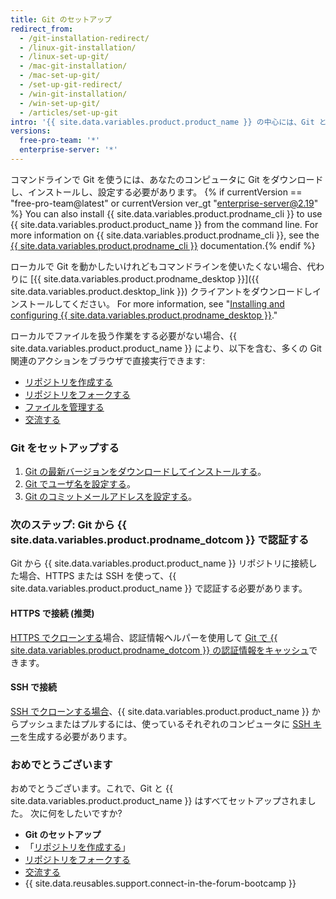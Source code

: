 ```yaml
---
title: Git のセットアップ
redirect_from:
  - /git-installation-redirect/
  - /linux-git-installation/
  - /linux-set-up-git/
  - /mac-git-installation/
  - /mac-set-up-git/
  - /set-up-git-redirect/
  - /win-git-installation/
  - /win-set-up-git/
  - /articles/set-up-git
intro: '{{ site.data.variables.product.product_name }} の中心には、Git というオープンソースバージョンコントロールシステム (VCS) があります。 Git は、{{ site.data.variables.product.product_name }} に関連してローカルコンピュータで発生するすべての動作の根本を担っています。'
versions:
  free-pro-team: '*'
  enterprise-server: '*'
---
```


コマンドラインで Git を使うには、あなたのコンピュータに Git をダウンロードし、インストールし、設定する必要があります。 {% if currentVersion == "free-pro-team@latest" or currentVersion ver_gt "enterprise-server@2.19" %} You can also install {{ site.data.variables.product.prodname_cli }} to use {{ site.data.variables.product.product_name }} from the command line. For more information on {{ site.data.variables.product.prodname_cli }}, see the [{{ site.data.variables.product.prodname_cli }}](https://cli.github.com/manual/) documentation.{% endif %}

ローカルで Git を動かしたいけれどもコマンドラインを使いたくない場合、代わりに [{{ site.data.variables.product.prodname_desktop }}]({{ site.data.variables.product.desktop_link }}) クライアントをダウンロードしインストールしてください。  For more information, see "[Installing and configuring {{ site.data.variables.product.prodname_desktop }}](/desktop/installing-and-configuring-github-desktop/)."

ローカルでファイルを扱う作業をする必要がない場合、{{ site.data.variables.product.product_name }} により、以下を含む、多くの Git 関連のアクションをブラウザで直接実行できます:

- [リポジトリを作成する](/articles/create-a-repo)
- [リポジトリをフォークする](/articles/fork-a-repo)
- [ファイルを管理する](/articles/managing-files-on-github/)
- [交流する](/articles/be-social)

### Git をセットアップする

1. [Git の最新バージョンをダウンロードしてインストールする](https://git-scm.com/downloads)。
2. [Git でユーザ名を設定する](/articles/setting-your-username-in-git)。
3. [Git のコミットメールアドレスを設定する](/articles/setting-your-commit-email-address)。

### 次のステップ: Git から {{ site.data.variables.product.prodname_dotcom }} で認証する

Git から {{ site.data.variables.product.product_name }} リポジトリに接続した場合、HTTPS または SSH を使って、{{ site.data.variables.product.product_name }} で認証する必要があります。

#### HTTPS で接続 (推奨)

[HTTPS でクローンする](/articles/which-remote-url-should-i-use/#cloning-with-https-urls)場合、認証情報ヘルパーを使用して [Git で {{ site.data.variables.product.prodname_dotcom }} の認証情報をキャッシュ](/github/using-git/caching-your-github-credentials-in-git)できます。

#### SSH で接続

[SSH でクローンする場合](/articles/which-remote-url-should-i-use#cloning-with-ssh-urls)、{{ site.data.variables.product.product_name }} からプッシュまたはプルするには、使っているそれぞれのコンピュータに [SSH キー](/articles/generating-a-new-ssh-key-and-adding-it-to-the-ssh-agent)を生成する必要があります。

### おめでとうございます

おめでとうございます。これで、Git と {{ site.data.variables.product.product_name }} はすべてセットアップされました。 次に何をしたいですか?

- **Git のセットアップ**
- 「[リポジトリを作成する](/articles/create-a-repo)」
- [リポジトリをフォークする](/articles/fork-a-repo)
- [交流する](/articles/be-social)
- {{ site.data.reusables.support.connect-in-the-forum-bootcamp }}
